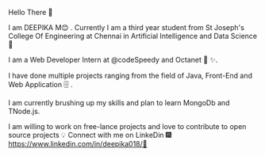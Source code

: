 Hello There 👋


I am DEEPIKA M😊 . Currently I am a third year student from St Joseph's College Of Engineering at Chennai in Artificial Intelligence and Data Science 📡

I am a Web Developer Intern at @codeSpeedy  and Octanet 🧰  ✨.

I have done multiple projects ranging from the field of Java, Front-End and Web Application 🗄️ .

I am currently brushing up my skills and plan to learn MongoDb and TNode.js.

I am willing to work on free-lance projects and love to contribute to open source projects 💡
Connect with me on LinkeDin 🎆https://www.linkedin.com/in/deepika018/🎇



<!---
deepika018/deepika018 is a ✨ special ✨ repository because its `README.md` (this file) appears on your GitHub profile.
You can click the Preview link to take a look at your changes.
--->
